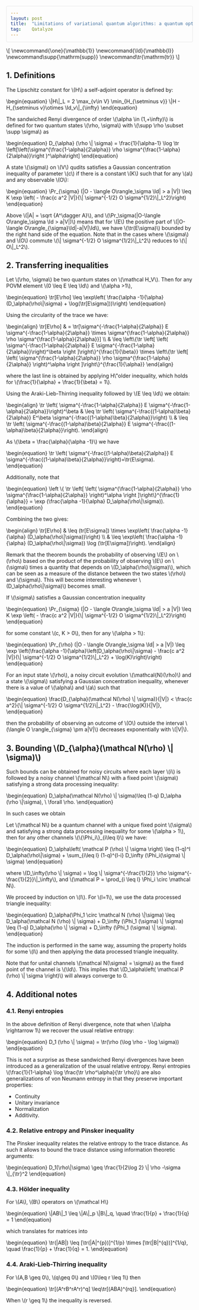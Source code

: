 ```yaml
---
layout: post
title:  "Limitations of variational quantum algorithms: a quantum optimal transport approach"
tag:    Qatalyze
---
```


<style>
  #content { max-width: 60em; margin: auto; }
  .title  { text-align: center;
             margin-bottom: .2em; }
  .subtitle { text-align: center;
              font-size: medium;
              font-weight: bold;
              margin-top:0; }
  .todo   { font-family: monospace; color: red; }
  .done   { font-family: monospace; color: green; }
  .priority { font-family: monospace; color: orange; }
  .tag    { background-color: #eee; font-family: monospace;
            padding: 2px; font-size: 80%; font-weight: normal; }
  .timestamp { color: #bebebe; }
  .timestamp-kwd { color: #5f9ea0; }
  .org-right  { margin-left: auto; margin-right: 0px;  text-align: right; }
  .org-left   { margin-left: 0px;  margin-right: auto; text-align: left; }
  .org-center { margin-left: auto; margin-right: auto; text-align: center; }
  .underline { text-decoration: underline; }
  #postamble p, #preamble p { font-size: 90%; margin: .2em; }
  p.verse { margin-left: 3%; }
  pre {
    border: 1px solid #e6e6e6;
    border-radius: 3px;
    background-color: #f2f2f2;
    padding: 8pt;
    font-family: monospace;
    overflow: auto;
    margin: 1.2em;
  }
  pre.src {
    position: relative;
    overflow: auto;
  }
  pre.src:before {
    display: none;
    position: absolute;
    top: -8px;
    right: 12px;
    padding: 3px;
    color: #555;
    background-color: #f2f2f299;
  }
  pre.src:hover:before { display: inline; margin-top: 14px;}
  /* Languages per Org manual */
  pre.src-asymptote:before { content: 'Asymptote'; }
  pre.src-awk:before { content: 'Awk'; }
  pre.src-authinfo::before { content: 'Authinfo'; }
  pre.src-C:before { content: 'C'; }
  /* pre.src-C++ doesn't work in CSS */
  pre.src-clojure:before { content: 'Clojure'; }
  pre.src-css:before { content: 'CSS'; }
  pre.src-D:before { content: 'D'; }
  pre.src-ditaa:before { content: 'ditaa'; }
  pre.src-dot:before { content: 'Graphviz'; }
  pre.src-calc:before { content: 'Emacs Calc'; }
  pre.src-emacs-lisp:before { content: 'Emacs Lisp'; }
  pre.src-fortran:before { content: 'Fortran'; }
  pre.src-gnuplot:before { content: 'gnuplot'; }
  pre.src-haskell:before { content: 'Haskell'; }
  pre.src-hledger:before { content: 'hledger'; }
  pre.src-java:before { content: 'Java'; }
  pre.src-js:before { content: 'Javascript'; }
  pre.src-latex:before { content: 'LaTeX'; }
  pre.src-ledger:before { content: 'Ledger'; }
  pre.src-lisp:before { content: 'Lisp'; }
  pre.src-lilypond:before { content: 'Lilypond'; }
  pre.src-lua:before { content: 'Lua'; }
  pre.src-matlab:before { content: 'MATLAB'; }
  pre.src-mscgen:before { content: 'Mscgen'; }
  pre.src-ocaml:before { content: 'Objective Caml'; }
  pre.src-octave:before { content: 'Octave'; }
  pre.src-org:before { content: 'Org mode'; }
  pre.src-oz:before { content: 'OZ'; }
  pre.src-plantuml:before { content: 'Plantuml'; }
  pre.src-processing:before { content: 'Processing.js'; }
  pre.src-python:before { content: 'Python'; }
  pre.src-R:before { content: 'R'; }
  pre.src-ruby:before { content: 'Ruby'; }
  pre.src-sass:before { content: 'Sass'; }
  pre.src-scheme:before { content: 'Scheme'; }
  pre.src-screen:before { content: 'Gnu Screen'; }
  pre.src-sed:before { content: 'Sed'; }
  pre.src-sh:before { content: 'shell'; }
  pre.src-sql:before { content: 'SQL'; }
  pre.src-sqlite:before { content: 'SQLite'; }
  /* additional languages in org.el's org-babel-load-languages alist */
  pre.src-forth:before { content: 'Forth'; }
  pre.src-io:before { content: 'IO'; }
  pre.src-J:before { content: 'J'; }
  pre.src-makefile:before { content: 'Makefile'; }
  pre.src-maxima:before { content: 'Maxima'; }
  pre.src-perl:before { content: 'Perl'; }
  pre.src-picolisp:before { content: 'Pico Lisp'; }
  pre.src-scala:before { content: 'Scala'; }
  pre.src-shell:before { content: 'Shell Script'; }
  pre.src-ebnf2ps:before { content: 'ebfn2ps'; }
  /* additional language identifiers per "defun org-babel-execute"
       in ob-*.el */
  pre.src-cpp:before  { content: 'C++'; }
  pre.src-abc:before  { content: 'ABC'; }
  pre.src-coq:before  { content: 'Coq'; }
  pre.src-groovy:before  { content: 'Groovy'; }
  /* additional language identifiers from org-babel-shell-names in
     ob-shell.el: ob-shell is the only babel language using a lambda to put
     the execution function name together. */
  pre.src-bash:before  { content: 'bash'; }
  pre.src-csh:before  { content: 'csh'; }
  pre.src-ash:before  { content: 'ash'; }
  pre.src-dash:before  { content: 'dash'; }
  pre.src-ksh:before  { content: 'ksh'; }
  pre.src-mksh:before  { content: 'mksh'; }
  pre.src-posh:before  { content: 'posh'; }
  /* Additional Emacs modes also supported by the LaTeX listings package */
  pre.src-ada:before { content: 'Ada'; }
  pre.src-asm:before { content: 'Assembler'; }
  pre.src-caml:before { content: 'Caml'; }
  pre.src-delphi:before { content: 'Delphi'; }
  pre.src-html:before { content: 'HTML'; }
  pre.src-idl:before { content: 'IDL'; }
  pre.src-mercury:before { content: 'Mercury'; }
  pre.src-metapost:before { content: 'MetaPost'; }
  pre.src-modula-2:before { content: 'Modula-2'; }
  pre.src-pascal:before { content: 'Pascal'; }
  pre.src-ps:before { content: 'PostScript'; }
  pre.src-prolog:before { content: 'Prolog'; }
  pre.src-simula:before { content: 'Simula'; }
  pre.src-tcl:before { content: 'tcl'; }
  pre.src-tex:before { content: 'TeX'; }
  pre.src-plain-tex:before { content: 'Plain TeX'; }
  pre.src-verilog:before { content: 'Verilog'; }
  pre.src-vhdl:before { content: 'VHDL'; }
  pre.src-xml:before { content: 'XML'; }
  pre.src-nxml:before { content: 'XML'; }
  /* add a generic configuration mode; LaTeX export needs an additional
     (add-to-list 'org-latex-listings-langs '(conf " ")) in .emacs */
  pre.src-conf:before { content: 'Configuration File'; }

  table { border-collapse:collapse; }
  caption.t-above { caption-side: top; }
  caption.t-bottom { caption-side: bottom; }
  td, th { vertical-align:top;  }
  th.org-right  { text-align: center;  }
  th.org-left   { text-align: center;   }
  th.org-center { text-align: center; }
  td.org-right  { text-align: right;  }
  td.org-left   { text-align: left;   }
  td.org-center { text-align: center; }
  dt { font-weight: bold; }
  .footpara { display: inline; }
  .footdef  { margin-bottom: 1em; }
  .figure { padding: 1em; }
  .figure p { text-align: center; }
  .equation-container {
    display: table;
    text-align: center;
    width: 100%;
  }
  .equation {
    vertical-align: middle;
  }
  .equation-label {
    display: table-cell;
    text-align: right;
    vertical-align: middle;
  }
  .inlinetask {
    padding: 10px;
    border: 2px solid gray;
    margin: 10px;
    background: #ffffcc;
  }
  #org-div-home-and-up
   { text-align: right; font-size: 70%; white-space: nowrap; }
  textarea { overflow-x: auto; }
  .linenr { font-size: smaller }
  .code-highlighted { background-color: #ffff00; }
  .org-info-js_info-navigation { border-style: none; }
  #org-info-js_console-label
    { font-size: 10px; font-weight: bold; white-space: nowrap; }
  .org-info-js_search-highlight
    { background-color: #ffff00; color: #000000; font-weight: bold; }
  .org-svg { }
</style>
<script type="text/x-mathjax-config">
    MathJax.Hub.Config({
        displayAlign: "left",
        displayIndent: "5em",

        extensions: ["[Contrib]/physics/physics.js"],

        "HTML-CSS": { scale: 100,
                        linebreaks: { automatic: "false" },
                        webFont: "TeX"
                       },
        SVG: {scale: 100,
              linebreaks: { automatic: "false" },
              font: "TeX"},
        NativeMML: {scale: 100},
        TeX: { equationNumbers: {autoNumber: "AMS"},
               MultLineWidth: "85%",
               TagSide: "right",
               TagIndent: ".8em"
             }
});
</script>
<script src="https://cdnjs.cloudflare.com/ajax/libs/mathjax/2.7.0/MathJax.js?config=TeX-AMS_HTML"></script>

<div id="content" class="content">
<p>
\[
\newcommand{\one}{\mathbb{1}}
\newcommand{\Id}{\mathbb{I}}
\newcommand\supp{\mathrm{supp}}
\newcommand\tr{\mathrm{tr}}
\]
</p>

<div id="outline-container-orge810043" class="outline-2">
<h2 id="orge810043"><span class="section-number-2">1.</span> Definitions</h2>
<div class="outline-text-2" id="text-1">
<div class="definition" id="org1f2f8ba">
<p>
The Lipschitz constant for \(H\) a self-adjoint operator is defined by:
</p>
\begin{equation}
\|H\|_L = 2 \max_{v\in V} \min_{H_{\setminus v}} \|H - H_{\setminus v}\otimes \Id_v\|_{\infty}
\end{equation}

</div>

<div class="definition" id="orgd654d67">
<p>
The sandwiched Renyi divergence of order \(\alpha \in (1,+\infty)\) is defined for two quantum states \(\rho, \sigma\) with \(\supp \rho \subset \supp \sigma\) as
</p>
\begin{equation}
D_{\alpha} (\rho \| \sigma) = \frac{1}{\alpha-1} \log \tr \left[\left(\sigma^{\frac{1-\alpha}{2\alpha}} \rho \sigma^{\frac{1-\alpha}{2\alpha}}\right )^\alpha\right]
\end{equation}

</div>

<div class="definition" id="org3661770">
<p>
A state \(\sigma\) on \(V\) qudits satisfies a Gaussian concentration inequality of parameter \(c\) if there is a constant \(K\) such that for any \(a\) and any observable \(O\):
</p>
\begin{equation}
\Pr_{\sigma} (|O - \langle O\rangle_\sigma \Id| > a |V|) \leq K \exp \left( - \frac{c a^2 |V|}{\| \sigma^{-1/2} O \sigma^{1/2}\|_L^2}\right)
\end{equation}

</div>
<p>
Above \(|A| = \sqrt {A^\dagger A}\), and \(\Pr_\sigma(|O-\langle
O\rangle_\sigma \Id > a|V|)\) means that for \(E\) the positive part of
\(|O-\langle O\rangle_{\sigma}\Id|-a|V|\Id\), we have \(\tr(E\sigma)\)
bounded by the right hand side of the equation. Note that in the cases
where \(\sigma\) and \(O\) commute \(\| \sigma^{-1/2} O \sigma^{1/2}\|_L^2\)
reduces to \(\| O\|_L^2\).
</p>
</div>
</div>

<div id="outline-container-org283c48c" class="outline-2">
<h2 id="org283c48c"><span class="section-number-2">2.</span> Transferring inequalities</h2>
<div class="outline-text-2" id="text-2">
<div class="theorem" id="orgbdcac30">
<p>
Let \(\rho, \sigma\) be two quantum states on \(\mathcal H_V\). Then for any POVM element \(0 \leq E \leq \Id\) and \(\alpha >1\),
</p>
\begin{equation}
\tr[E\rho] \leq \exp\left( \frac{\alpha -1}{\alpha} (D_\alpha(\rho\|\sigma) + \log(\tr[E\sigma]))\right)
\end{equation}

</div>

<div class="proof" id="org7e0e1fd">
<p>
Using the circularity of the trace we have:
</p>
\begin{align}
\tr[E\rho]
& = \tr[\sigma^{-\frac{1-\alpha}{2\alpha}} E \sigma^{-\frac{1-\alpha}{2\alpha}} \times \sigma^{\frac{1-\alpha}{2\alpha}} \rho  \sigma^{\frac{1-\alpha}{2\alpha}}] \\
& \leq \left\{\tr \left[ \left( \sigma^{-\frac{1-\alpha}{2\alpha}} E \sigma^{-\frac{1-\alpha}{2\alpha}}\right)^\beta \right ]\right\}^{\frac{1}{\beta}} \times \left\{\tr \left[ \left( \sigma^{\frac{1-\alpha}{2\alpha}} \rho \sigma^{\frac{1-\alpha}{2\alpha}} \right)^\alpha \right ]\right\}^{\frac{1}{\alpha}}
\end{align}
<p>
where the last line is obtained by applying H\"older inequality, which holds for \(\frac{1}{\alpha} + \frac{1}{\beta} = 1\).
</p>

<p>
Using the Araki-Lieb-Thirring inequality followed by \(E \leq \Id\) we obtain:
</p>
\begin{align}
\tr \left( \sigma^{-\frac{1-\alpha}{2\alpha}} E \sigma^{-\frac{1-\alpha}{2\alpha}}\right)^\beta
& \leq \tr \left( \sigma^{-\frac{(1-\alpha)\beta}{2\alpha}} E^\beta \sigma^{-\frac{(1-\alpha)\beta}{2\alpha}}\right) \\
& \leq \tr \left( \sigma^{-\frac{(1-\alpha)\beta}{2\alpha}} E \sigma^{-\frac{(1-\alpha)\beta}{2\alpha}}\right).
\end{align}
<p>
As \(\beta = \frac{\alpha}{\alpha -1}\) we have
</p>
\begin{equation}
\tr \left( \sigma^{-\frac{(1-\alpha)\beta}{2\alpha}} E \sigma^{-\frac{(1-\alpha)\beta}{2\alpha}}\right)=\tr(E\sigma).
\end{equation}

<p>
Additionally, note that
</p>
\begin{equation}
\left \{ \tr \left[ \left( \sigma^{\frac{1-\alpha}{2\alpha}} \rho  \sigma^{\frac{1-\alpha}{2\alpha}} \right)^\alpha \right ]\right\}^{\frac{1}{\alpha}} = \exp (\frac{\alpha -1}{\alpha} D_\alpha(\rho\|\sigma)).
\end{equation}

<p>
Combining the two gives:
</p>
\begin{align}
\tr[E\rho]
& \leq (tr[E\sigma]) \times \exp\left( \frac{\alpha -1}{\alpha} (D_\alpha(\rho\|\sigma))\right) \\
& \leq \exp\left( \frac{\alpha -1}{\alpha} (D_\alpha(\rho\|\sigma))  \log (\tr[E\sigma])\right).
\end{align}

</div>

<p>
Remark that the theorem bounds the probability of observing \(E\) on
\(\rho\) based on the product of the probability of observing \(E\) on
\(\sigma\) times a quantity that depends on \(D_\alpha(\rho\|\sigma)\),
which can be seen as a measure of the distance between the two states
\(\rho\) and \(\sigma\). This will become interesting whenever
\(D_\alpha(\rho\|\sigma)\) becomes small.
</p>

<div class="corollary" id="org4695ae0">
<p>
If \(\sigma\) satisfies a Gaussian concentration inequality 
</p>
\begin{equation}
\Pr_{\sigma} (|O - \langle O\rangle_\sigma \Id| > a |V|) \leq K \exp \left( - \frac{c a^2 |V|}{\| \sigma^{-1/2} O \sigma^{1/2}\|_L^2}\right)
\end{equation}
<p>
for some constant \(c, K > 0\), then for any \(\alpha > 1\): 
</p>
\begin{equation}
\Pr_{\rho} (|O - \langle O\rangle_\sigma \Id| > a |V|) \leq \exp  \left(\frac{\alpha -1}{\alpha}\left(D_\alpha(\rho\|\sigma) - \frac{c a^2 |V|}{\| \sigma^{-1/2} O \sigma^{1/2}\|_L^2} + \log(K)\right)\right)
\end{equation}

</div>

<div class="corollary" id="org57fda40">
<p>
For an input state \(\rho\), a noisy circuit evolution \(\mathcal{N}(\rho)\) and a state \(\sigma\) satisfying a Gaussian concentration inequality, whenever there is a value of \(\alpha\) and \(a\) such that
</p>
\begin{equation}
\frac{D_{\alpha}(\mathcal N(\rho) \| \sigma)}{|V|} < \frac{c a^2}{\| \sigma^{-1/2} O \sigma^{1/2}\|_L^2} - \frac{\log(K)}{|V|},
\end{equation}
<p>
then the probability of observing an outcome of \(O\) outside the interval \(\langle O \rangle_{\sigma} \pm a|V|\) decreases exponentially with \(|V|\).
</p>

</div>
</div>
</div>

<div id="outline-container-orgcb0f66f" class="outline-2">
<h2 id="orgcb0f66f"><span class="section-number-2">3.</span> Bounding \(D_{\alpha}(\mathcal N(\rho) \| \sigma)\)</h2>
<div class="outline-text-2" id="text-3">
<p>
Such bounds can be obtained for noisy circuits where each layer \(i\) is followed by a noisy channel \(\mathcal N\) with a fixed point \(\sigma\) satisfying a strong data processing inequality:
</p>
\begin{equation}
D_\alpha(\mathcal N(\rho) \| \sigma)\leq (1-q) D_\alpha (\rho \|\sigma), \ \forall \rho.
\end{equation}

<p>
In such cases we obtain
</p>
<div class="lemma" id="org7432983">
<p>
Let \(\mathcal N\) be a quantum channel with a unique fixed point \(\sigma\) and satisfying a strong data processing inequality for some \(\alpha > 1\), then for any other channels \(\{\Phi_i\}_{i\leq l}\) we have:
</p>
\begin{equation}
D_\alpha\left( \mathcal P (\rho) \| \sigma \right) \leq (1-q)^l D_\alpha(\rho\|\sigma) + \sum_{i\leq l} (1-q)^{l-i} D_\infty (\Phi_i(\sigma) \| \sigma)
\end{equation}
<p>
where \(D_\infty(\rho \| \sigma) = \log \| \sigma^{-\frac{1}{2}} \rho \sigma^{-\frac{1}{2}}\|_\infty\), and \(\mathcal P = \prod_{i \leq l} \Phi_i \circ \mathcal N\).
</p>

</div>

<div class="proof" id="org4062ecd">
<p>
We proceed by induction on \(l\). For \(l=1\), we use the data processed triangle inequality:
</p>
\begin{equation}
D_\alpha(\Phi_1 \circ \mathcal N  (\rho) \|\sigma) \leq D_\alpha(\mathcal N (\rho) \| \sigma) + D_\infty (\Phi_1 (\sigma) \| \sigma) \leq (1-q) D_\alpha(\rho \| \sigma) + D_\infty (\Phi_1 (\sigma) \| \sigma).
\end{equation}
<p>
The induction is performed in the same way, assuming the property holds for some \(l\) and then applying the data processed triangle inequality.
</p>

</div>
<p>
Note that for unital channels \(\mathcal N(\sigma) = \sigma\) as the
fixed point of the channel is \(\Id\). This implies that \(D_\alpha\left(
\mathcal P (\rho) \| \sigma \right)\) will always converge to 0.
</p>
</div>
</div>

<div id="outline-container-org637fc60" class="outline-2">
<h2 id="org637fc60"><span class="section-number-2">4.</span> Additional notes</h2>
<div class="outline-text-2" id="text-4">
</div>
<div id="outline-container-org9373a48" class="outline-3">
<h3 id="org9373a48"><span class="section-number-3">4.1.</span> Renyi entropies</h3>
<div class="outline-text-3" id="text-4-1">
<p>
In the above definition of Renyi divergence, note that when \(\alpha \rightarrow 1\) we recover the usual relative entropy: 
</p>
\begin{equation}
D_1 (\rho \| \sigma) =  \tr(\rho (\log \rho - \log \sigma)) 
\end{equation}

<p>
This is not a surprise as these sandwiched Renyi divergences have been introduced as a generalization of the usual relative entropy. Renyi entropies \(\frac{1}{1-\alpha} \log \frac{\tr \rho^\alpha}{\tr \rho}\) are also generalizations of von Neumann entropy in that they preserve important properties:
</p>
<ul class="org-ul">
<li>Continuity</li>
<li>Unitary invariance</li>
<li>Normalization</li>
<li>Additivity.</li>
</ul>
</div>
</div>

<div id="outline-container-org1f276fc" class="outline-3">
<h3 id="org1f276fc"><span class="section-number-3">4.2.</span> Relative entropy and Pinsker inequality</h3>
<div class="outline-text-3" id="text-4-2">
<p>
The Pinsker inequality relates the relative entropy to the trace distance. As such it allows to bound the trace distance using information theoretic arguments:
</p>
\begin{equation}
D_1(\rho\|\sigma) \geq \frac{1}{2\log 2} \| \rho -\sigma \|_{\tr}^2
\end{equation}
</div>
</div>
<div id="outline-container-orgc5c639a" class="outline-3">
<h3 id="orgc5c639a"><span class="section-number-3">4.3.</span> Hölder inequality</h3>
<div class="outline-text-3" id="text-4-3">
<p>
For \(A\), \(B\) operators on \(\mathcal H\)
</p>
\begin{equation}
\|AB\|_1 \leq \|A\|_p \|B\|_q, \quad \frac{1}{p} + \frac{1}{q} = 1
\end{equation}
<p>
which translates for matrices into
</p>
\begin{equation}
\tr(|AB|) \leq [\tr(|A|^{p})]^{1/p} \times [\tr(|B|^{q})]^{1/q}, \quad \frac{1}{p} + \frac{1}{q} = 1.
\end{equation}
</div>
</div>
<div id="outline-container-orgc11c70e" class="outline-3">
<h3 id="orgc11c70e"><span class="section-number-3">4.4.</span> Araki-Lieb-Thirring inequality</h3>
<div class="outline-text-3" id="text-4-4">
<p>
For \(A,B \geq 0\), \(q\geq 0\) and \(0\leq r \leq 1\) then
</p>
\begin{equation}
\tr[(A^rB^rA^r)^q] \leq\tr[(ABA)^{rq}].
\end{equation}
<p>
When \(r \geq 1\) the inequality is reversed.
</p>
</div>
</div>
</div>
</div>
